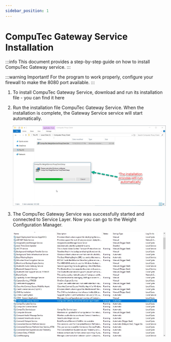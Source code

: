```yaml
---
sidebar_position: 1
---
```


# CompuTec Gateway Service Installation

:::info
    This document provides a step-by-step guide on how to install CompuTec Gateway service.
:::

:::warning
    Important! For the program to work properly, configure your firewall to make the 8080 port available.
:::

1. To install CompuTec Gateway Service, download and run its installation file - you can find it here
2. Run the installation file CompuTec Gateway Service. When the installation is complete, the Gateway Service service will start automatically.

    ![Proxy](./media/proxy-1.webp)
3. The CompuTec Gateway Service was successfully started and connected to Service Layer. Now you can go to the Weight Configuration Manager.

    ![Services](./media/services.webp)
